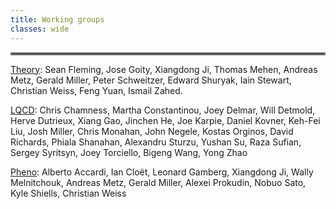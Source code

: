 ```yaml
---
title: Working groups
classes: wide
---
```

<hr style="border:2px solid gray">

[Theory](/theory.html): Sean Fleming, Jose Goity, Xiangdong Ji, Thomas Mehen, Andreas Metz, Gerald Miller, Peter Schweitzer, Edward Shuryak, Iain Stewart, Christian Weiss, Feng Yuan, Ismail Zahed.

[LQCD](/lqcd.html): Chris Chamness, Martha Constantinou, Joey Delmar, Will Detmold, Herve Dutrieux, Xiang Gao, Jinchen He, Joe Karpie, Daniel Kovner, Keh-Fei Liu, Josh Miller, Chris Monahan, John Negele, Kostas Orginos, David Richards, Phiala Shanahan, Alexandru Sturzu, Yushan Su, Raza Sufian, Sergey Syritsyn, Joey Torciello, Bigeng Wang, Yong Zhao

[Pheno](/pheno.html): Alberto Accardi, Ian Cloët, Leonard Gamberg, Xiangdong Ji, Wally Melnitchouk,
Andreas Metz, Gerald Miller, Alexei Prokudin, Nobuo Sato, Kyle Shiells, Christian Weiss
